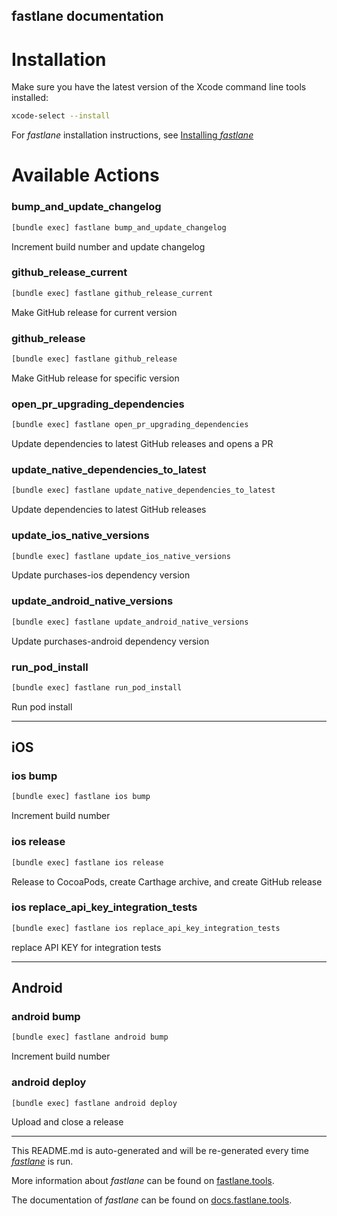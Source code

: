 fastlane documentation
----

# Installation

Make sure you have the latest version of the Xcode command line tools installed:

```sh
xcode-select --install
```

For _fastlane_ installation instructions, see [Installing _fastlane_](https://docs.fastlane.tools/#installing-fastlane)

# Available Actions

### bump_and_update_changelog

```sh
[bundle exec] fastlane bump_and_update_changelog
```

Increment build number and update changelog

### github_release_current

```sh
[bundle exec] fastlane github_release_current
```

Make GitHub release for current version

### github_release

```sh
[bundle exec] fastlane github_release
```

Make GitHub release for specific version

### open_pr_upgrading_dependencies

```sh
[bundle exec] fastlane open_pr_upgrading_dependencies
```

Update dependencies to latest GitHub releases and opens a PR

### update_native_dependencies_to_latest

```sh
[bundle exec] fastlane update_native_dependencies_to_latest
```

Update dependencies to latest GitHub releases

### update_ios_native_versions

```sh
[bundle exec] fastlane update_ios_native_versions
```

Update purchases-ios dependency version

### update_android_native_versions

```sh
[bundle exec] fastlane update_android_native_versions
```

Update purchases-android dependency version

### run_pod_install

```sh
[bundle exec] fastlane run_pod_install
```

Run pod install

----


## iOS

### ios bump

```sh
[bundle exec] fastlane ios bump
```

Increment build number

### ios release

```sh
[bundle exec] fastlane ios release
```

Release to CocoaPods, create Carthage archive, and create GitHub release

### ios replace_api_key_integration_tests

```sh
[bundle exec] fastlane ios replace_api_key_integration_tests
```

replace API KEY for integration tests

----


## Android

### android bump

```sh
[bundle exec] fastlane android bump
```

Increment build number

### android deploy

```sh
[bundle exec] fastlane android deploy
```

Upload and close a release

----

This README.md is auto-generated and will be re-generated every time [_fastlane_](https://fastlane.tools) is run.

More information about _fastlane_ can be found on [fastlane.tools](https://fastlane.tools).

The documentation of _fastlane_ can be found on [docs.fastlane.tools](https://docs.fastlane.tools).
